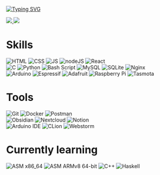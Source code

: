 [![Typing SVG](https://readme-typing-svg.demolab.com?font=Inter&size=32&pause=1000&color=7289DA&vCenter=true&width=435&lines=Howdy%2C+I'm+Florent+%F0%9F%91%8B)](https://git.io/typing-svg)

<div>
  <a href="https://github.com/DenverCoder1/github-readme-streak-stats">
    <img src="https://github-readme-streak-stats.herokuapp.com/?user=florentg314&theme=blue-green">
  </a>
  <a href="https://github.com/florentguittre?tab=repositorie">
    <img src="https://github-readme-stats-git-masterrstaa-rickstaa.vercel.app/api/top-langs/?username=florentg314&theme=blue-green&layout=compact&langs_count=10">
  </a>
</div>

# Skills

![HTML](https://img.shields.io/badge/HTML5-E34F26?style=for-the-badge&logo=html5&logoColor=white)
![CSS](https://img.shields.io/badge/CSS3-1572B6?style=for-the-badge&logo=css3&logoColor=white)
![JS](https://img.shields.io/badge/JavaScript-F7DF1E?style=for-the-badge&logo=javascript&logoColor=black)
![nodeJS](https://img.shields.io/badge/Node.js-43853D?style=for-the-badge&logo=node.js&logoColor=white)
![React](https://img.shields.io/badge/React-61DAFB?style=for-the-badge&labelColor=20232A&logoColor=61DAFB&logo=react)
<br>
![C](https://img.shields.io/badge/C-00599C?style=for-the-badge&logo=c&logoColor=white)
![Python](https://img.shields.io/badge/Python-3776AB?style=for-the-badge&logo=python&logoColor=white)
![Bash Script](https://img.shields.io/badge/Bash_Script-121011?style=for-the-badge&logo=gnu-bash&logoColor=white)
![MySQL](https://img.shields.io/badge/MySQL-00000F?style=for-the-badge&logo=mysql&logoColor=white)
![SQLite](https://img.shields.io/badge/sqlite-%2307405e.svg?style=for-the-badge&logo=sqlite&logoColor=white)
![Nginx](https://img.shields.io/badge/nginx-%23009639.svg?style=for-the-badge&logo=nginx&logoColor=white)
<br>
![Arduino](https://img.shields.io/badge/Arduino-00979D?style=for-the-badge&logo=Arduino&logoColor=white)
![Espressif](https://img.shields.io/badge/espressif-E7352C?style=for-the-badge&logo=espressif&logoColor=white)
![Adafruit](https://img.shields.io/badge/adafruit-000000?style=for-the-badge&logo=adafruit&logoColor=white)
![Raspberry Pi](https://img.shields.io/badge/Raspberry%20Pi-A22846?style=for-the-badge&logo=Raspberry%20Pi&logoColor=white)
![Tasmota](https://img.shields.io/static/v1?style=for-the-badge&message=Tasmota&color=1FA3EC&logo=Tasmota&logoColor=FFFFFF&label=)

# Tools

![Git](https://img.shields.io/badge/Git-F05032?style=for-the-badge&labelColor=F05032&logoColor=ffffff&logo=git)
![Docker](https://img.shields.io/badge/Docker-2496ED?style=for-the-badge&labelColor=369cee&logoColor=ffffff&logo=docker)
![Postman](https://img.shields.io/badge/Postman-FF6C37?style=for-the-badge&logo=postman&logoColor=white)
<br>
![Obsidian](https://img.shields.io/badge/Obsidian-483699?style=for-the-badge&logo=Obsidian&logoColor=white)
![Nextcloud](https://img.shields.io/badge/Nextcloud-0082C9?style=for-the-badge&logo=Nextcloud&logoColor=white)
![Notion](https://img.shields.io/badge/Notion-000000?style=for-the-badge&logo=notion&logoColor=white)
<br>
![Arduino IDE](https://img.shields.io/badge/Arduino_IDE-00979D?style=for-the-badge&logo=arduino&logoColor=white)
![CLion](https://img.shields.io/badge/CLion-000000?style=for-the-badge&logo=clion&logoColor=white)
![Webstorm](https://img.shields.io/badge/WebStorm-000000?style=for-the-badge&logo=WebStorm&logoColor=white)

# Currently learning

![ASM x86_64](https://img.shields.io/badge/ASM_x86_64-6E4C13?style=for-the-badge&labelColor=01427d&logoColor=6295cb&logo=asm)
![ASM ARMv8 64-bit](https://img.shields.io/badge/ASM_ARMv8_64_bit-6E4C13?style=for-the-badge&labelColor=01427d&logoColor=6295cb&logo=asm)
![C++](https://img.shields.io/badge/C++-00599C?style=for-the-badge&labelColor=01427d&logoColor=6295cb&logo=cplusplus)
![Haskell](https://img.shields.io/badge/Haskell-5D4F85?style=for-the-badge&labelColor=453a61&logoColor=8e4e8c&logo=haskell)
